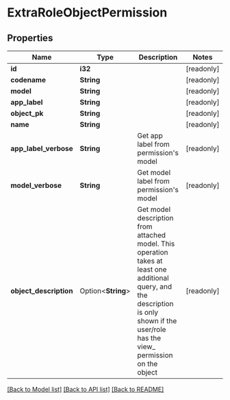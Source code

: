 # ExtraRoleObjectPermission

## Properties

Name | Type | Description | Notes
------------ | ------------- | ------------- | -------------
**id** | **i32** |  | [readonly]
**codename** | **String** |  | [readonly]
**model** | **String** |  | [readonly]
**app_label** | **String** |  | [readonly]
**object_pk** | **String** |  | [readonly]
**name** | **String** |  | [readonly]
**app_label_verbose** | **String** | Get app label from permission's model | [readonly]
**model_verbose** | **String** | Get model label from permission's model | [readonly]
**object_description** | Option<**String**> | Get model description from attached model. This operation takes at least one additional query, and the description is only shown if the user/role has the view_ permission on the object | [readonly]

[[Back to Model list]](../README.md#documentation-for-models) [[Back to API list]](../README.md#documentation-for-api-endpoints) [[Back to README]](../README.md)


